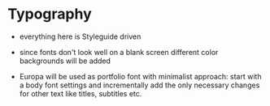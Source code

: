 # Typography

- everything here is Styleguide driven

- since fonts don't look well on a blank screen different color backgrounds will be added

- Europa will be used as portfolio font with minimalist approach: start with a body font settings and incrementally add the only necessary changes for other text like titles, subtitles etc.
